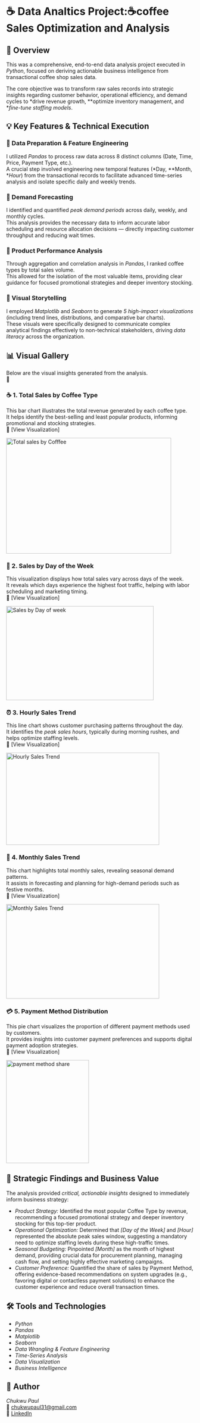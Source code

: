 
 # ☕ Data Analtics Project:☕coffee Sales Optimization and  Analysis

## 🚀 Overview
This was a comprehensive, end-to-end data analysis project executed in *Python*, focused on deriving actionable business intelligence from transactional coffee shop sales data.  

The core objective was to transform raw sales records into strategic insights regarding customer behavior, operational efficiency, and demand cycles to *drive revenue growth, **optimize inventory management, and **fine-tune staffing models*.

## 💡 Key Features & Technical Execution

### 🔹 Data Preparation & Feature Engineering
I utilized *Pandas* to process raw data across 8 distinct columns (Date, Time, Price, Payment Type, etc.).  
A crucial step involved engineering new temporal features (*Day, **Month, **Hour*) from the transactional records to facilitate advanced time-series analysis and isolate specific daily and weekly trends.

### 🔹 Demand Forecasting
I identified and quantified *peak demand periods* across daily, weekly, and monthly cycles.  
This analysis provides the necessary data to inform accurate labor scheduling and resource allocation decisions — directly impacting customer throughput and reducing wait times.

### 🔹 Product Performance Analysis
Through aggregation and correlation analysis in *Pandas*, I ranked coffee types by total sales volume.  
This allowed for the isolation of the most valuable items, providing clear guidance for focused promotional strategies and deeper inventory stocking.

### 🔹 Visual Storytelling
I employed *Matplotlib* and *Seaborn* to generate *5 high-impact visualizations* (including trend lines, distributions, and comparative bar charts).  
These visuals were specifically designed to communicate complex analytical findings effectively to non-technical stakeholders, driving *data literacy* across the organization.

## 📊 Visual Gallery

Below are the visual insights generated from the analysis.  
📌 
### ☕ 1. Total Sales by Coffee Type
This bar chart illustrates the total revenue generated by each coffee type.  
It helps identify the best-selling and least popular products, informing promotional and stocking strategies.  
                     📸 [View Visualization]

<img width="443" height="311" alt="Total sales by Cofffee" src="https://github.com/user-attachments/assets/11ca8874-4cba-4e7f-821d-d91ba24d8ea2" />



### 📅 2. Sales by Day of the Week
This visualization displays how total sales vary across days of the week.  
It reveals which days experience the highest foot traffic, helping with labor scheduling and marketing timing.  
                      📸 [View Visualization]

<img width="396" height="253" alt="Sales by Day of week" src="https://github.com/user-attachments/assets/00e0d2c1-8b01-48c2-8b15-cce0383d6227" />

### ⏰ 3. Hourly Sales Trend
This line chart shows customer purchasing patterns throughout the day.  
It identifies the *peak sales hours*, typically during morning rushes, and helps optimize staffing levels.  
                               📸 [View Visualization]

<img width="411" height="248" alt="Hourly Sales Trend" src="https://github.com/user-attachments/assets/307dc8e3-942d-490a-a9a0-bcab5a86ffa0" />



### 📆 4. Monthly Sales Trend
This chart highlights total monthly sales, revealing seasonal demand patterns.  
It assists in forecasting and planning for high-demand periods such as festive months.  
                       📸 [View Visualization]

<img width="411" height="254" alt="Monthly Sales Trend" src="https://github.com/user-attachments/assets/0e7c5df9-a655-40f2-b4c4-4885ae85dbc3" />




### 💳 5. Payment Method Distribution
This pie chart visualizes the proportion of different payment methods used by customers.  
It provides insights into customer payment preferences and supports digital payment adoption strategies.  
                          📸 [View Visualization]
 
<img width="222" height="277" alt="payment method share" src="https://github.com/user-attachments/assets/884cd414-9090-437f-a83b-b72c75367398" />


## 🎯 Strategic Findings and Business Value

The analysis provided *critical, actionable insights* designed to immediately inform business strategy:

- *Product Strategy:* Identified the most popular Coffee Type by revenue, recommending a focused promotional strategy and deeper inventory stocking for this top-tier product.  
- *Operational Optimization:* Determined that *[Day of the Week]* and *[Hour]* represented the absolute peak sales window, suggesting a mandatory need to optimize staffing levels during these high-traffic times.  
- *Seasonal Budgeting:* Pinpointed *[Month]* as the month of highest demand, providing crucial data for procurement planning, managing cash flow, and setting highly effective marketing campaigns.  
- *Customer Preference:* Quantified the share of sales by Payment Method, offering evidence-based recommendations on system upgrades (e.g., favoring digital or contactless payment solutions) to enhance the customer experience and reduce overall transaction times.

## 🛠️ Tools and Technologies
- *Python*
- *Pandas*
- *Matplotlib*
- *Seaborn*
- *Data Wrangling & Feature Engineering*
- *Time-Series Analysis*
- *Data Visualization*
- *Business Intelligence*

## 📎 Author
*Chukwu Paul*  
📧 [chukwupaul31@gmail.com](mailto:chukwupaul31@gmail.com)  
🔗 [LinkedIn](https://www.linkedin.com/in/chukwu-paul-929843358)
